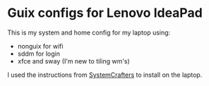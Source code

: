 # Guix configs for Lenovo IdeaPad

This is my system and home config for my laptop using:

 * nonguix for wifi
 * sddm for login
 * xfce and sway (I'm new to tiling wm's)

I used the instructions from [SystemCrafters](https://wiki.systemcrafters.net/guix/nonguix-installation-guide/) to install on the laptop.